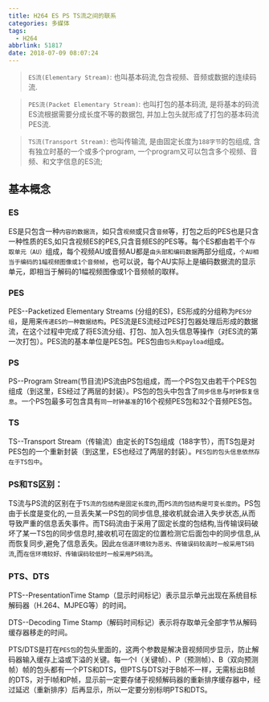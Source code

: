 ```yaml
---
title: H264 ES PS TS流之间的联系
categories: 多媒体
tags:
  - H264
abbrlink: 51817
date: 2018-07-09 08:07:24
---
```


> `ES流(Elementary Stream)`: 也叫基本码流,包含视频、音频或数据的连续码流.

> `PES流(Packet Elementary Stream)`: 也叫打包的基本码流, 是将基本的码流ES流根据需要分成长度不等的数据包, 并加上包头就形成了打包的基本码流PES流.

> `TS流(Transport Stream)`: 也叫传输流, 是由固定长度为`188字节`的包组成, 含有独立时基的一个或多个program, 一个program又可以包含多个视频、音频、和文字信息的ES流;

<!--more-->

## 基本概念
### ES

ES是只包含一种`内容的数据流`，如只含`视频`或只含`音频`等，打包之后的PES也是只含一种性质的ES,如只含视频ES的PES,只含音频ES的PES等。每个ES都由若干个`存取单元（AU）`组成，每个视频AU或音频AU都是`由头部和编码数据`两部分组成，`个AU相当于编码的1幅视频图像或1个音频帧`，也可以说，每个AU实际上是编码数据流的显示单元，即相当于解码的1幅视频图像或1个音频帧的取样。

### PES

PES--Packetized  Elementary Streams  (分组的ES)，ES形成的分组称为`PES分组`，是用来`传递ES的一种数据结构`。PES流是ES流经过PES打包器处理后形成的数据流，在这个过程中完成了将ES流分组、打包、加入包头信息等操作（对ES流的第一次打包）。PES流的基本单位是PES包。PES包由`包头和payload`组成。

### PS

PS--Program Stream(节目流)PS流由PS包组成，而一个PS包又由若干个PES包组成（到这里，ES经过了两层的封装）。PS包的包头中包含了`同步信息`与`时钟恢复信息`。一个PS包最多可包含具有`同一时钟基准`的16个视频PES包和32个音频PES包。

### TS

TS--Transport Stream（传输流）由定长的TS包组成（188字节），而TS包是对PES包的一个重新封装（到这里，ES也经过了两层的封装）。`PES包的包头信息依然存在于TS包中`。


### PS和TS区别：

TS流与PS流的区别在于`TS流的包结构是固定长度的`,而`PS流的包结构是可变长度的`。PS包由于长度是变化的,一旦丢失某一PS包的同步信息,接收机就会进入失步状态,从而导致严重的信息丢失事件。而TS码流由于采用了固定长度的包结构,当传输误码破坏了某一TS包的同步信息时,接收机可在固定的位置检测它后面包中的同步信息,从而恢复同步,避免了信息丢失。因此`在信道环境较为恶劣、传输误码较高时一般采用TS码流`,而`在信环境较好、传输误码较低时一般采用PS码流`。

###  PTS、DTS

PTS--PresentationTime Stamp（显示时间标记）表示显示单元出现在系统目标解码器（H.264、MJPEG等）的时间。

DTS--Decoding Time Stamp（解码时间标记）表示将存取单元全部字节从解码缓存器移走的时间。

PTS/DTS是打在`PES包`的包头里面的，这两个参数是解决音视频同步显示，防止解码器输入缓存上溢或下溢的关键。每一个I（关键帧）、P（预测帧）、B（双向预测 帧）帧的包头都有一个PTS和DTS，但PTS与DTS对于B帧不一样，无需标出B帧的DTS，对于I帧和P帧，显示前一定要存储于视频解码器的重新排序缓存器中，经过延迟（重新排序）后再显示，所以一定要分别标明PTS和DTS。
